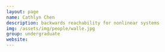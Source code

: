 ```yaml
---
layout: page
name: Cathlyn Chen
description: backwards reachability for nonlinear systems 
img: /assets/img/people/walle.jpg
group: undergraduate
website: 
---
```


